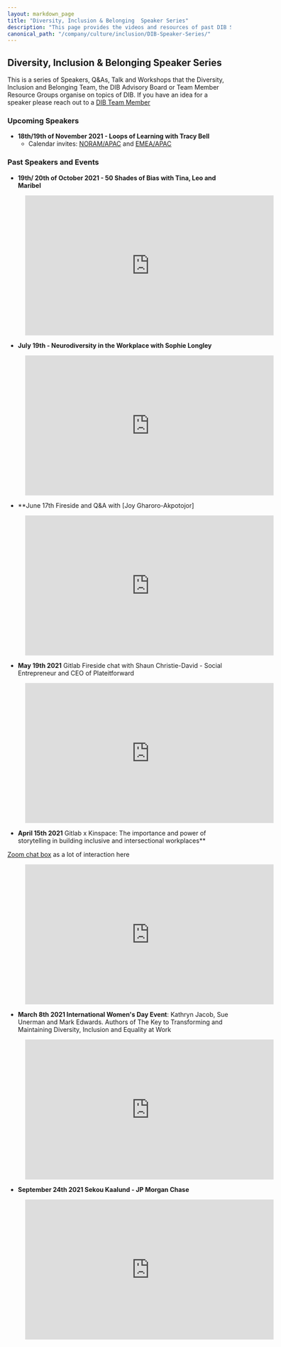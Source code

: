 ```yaml
---
layout: markdown_page
title: "Diversity, Inclusion & Belonging  Speaker Series"
description: "This page provides the videos and resources of past DIB Speaker Series events and an active list of upcoming DIB Speaker Series talks"
canonical_path: "/company/culture/inclusion/DIB-Speaker-Series/"
---
```


## Diversity, Inclusion & Belonging Speaker Series 

This is a series of Speakers, Q&As, Talk and Workshops that the Diversity, Inclusion and Belonging Team, the DIB Advisory Board or Team Member Resource Groups organise on topics of DIB. If you have an idea for a speaker please reach out to a [DIB Team Member](https://about.gitlab.com/company/culture/inclusion/#diversity-inclusion-and-belonging-team)

### Upcoming Speakers 

- **18th/19th of November 2021 - Loops of Learning with Tracy Bell** 
    - Calendar invites: [NORAM/APAC](https://calendar.google.com/event?action=TEMPLATE&tmeid=MjNzY2RjazgwOWhzZzVwdXNybnF1ZmNjbDggbG1jbmFsbHlAZ2l0bGFiLmNvbQ&tmsrc=lmcnally%40gitlab.com) and [EMEA/APAC](https://calendar.google.com/event?action=TEMPLATE&tmeid=NGU0MXM2aHFvYW1zNWlmazZoZmtnOXJpN28gbG1jbmFsbHlAZ2l0bGFiLmNvbQ&tmsrc=lmcnally%40gitlab.com)

### Past Speakers and Events 

- **19th/ 20th of October 2021 - 50 Shades of Bias with Tina, Leo and Maribel**

<figure class="video_container">
  <iframe width="560" height="315" src="https://www.youtube.com/embed/4WCZqNVz-ck" title="YouTube video player" frameborder="0" allow="accelerometer; autoplay; clipboard-write; encrypted-media; gyroscope; picture-in-picture" allowfullscreen></iframe>
</figure>

- **July 19th - Neurodiversity in the Workplace with Sophie Longley** 

<figure class="video_container">
  <iframe width="560" height="315" src="https://www.youtube.com/embed/KJwIDoxQeSc" title="YouTube video player" frameborder="0" allow="accelerometer; autoplay; clipboard-write; encrypted-media; gyroscope; picture-in-picture" allowfullscreen></iframe>
</figure>


- **June 17th Fireside and Q&A with [Joy Gharoro-Akpotojor]

<figure class="video_container">
  <iframe width="560" height="315" src="https://www.youtube.com/embed/r2o2im4Gvog" title="YouTube video player" frameborder="0" allow="accelerometer; autoplay; clipboard-write; encrypted-media; gyroscope; picture-in-picture" allowfullscreen></iframe>
</figure>

- **May 19th 2021** Gitlab Fireside chat with Shaun Christie-David - Social Entrepreneur and CEO of Plateitforward

<figure class="video_container">
  <iframe width="560" height="315" src="https://www.youtube.com/embed/4xhj__1cyG8" title="YouTube video player" frameborder="0" allow="accelerometer; autoplay; clipboard-write; encrypted-media; gyroscope; picture-in-picture" allowfullscreen></iframe>
</figure>

- **April 15th 2021** Gitlab x Kinspace: The importance and power of storytelling in building inclusive and intersectional workplaces**

[Zoom chat box](https://docs.google.com/document/d/1HPDZn1xx2ilTiyU3vdk0bAQQHYud9FTToeRNefPA_MQ/edit) as a lot of interaction here

<figure class="video_container">
  <iframe width="560" height="315" src="https://www.youtube.com/embed/hTeyU-z7z_c" title="YouTube video player" frameborder="0" allow="accelerometer; autoplay; clipboard-write; encrypted-media; gyroscope; picture-in-picture" allowfullscreen></iframe>
</figure>


- **March 8th 2021 International Women's Day Event**: Kathryn Jacob, Sue Unerman and Mark Edwards. Authors of The Key to Transforming and Maintaining Diversity, Inclusion and Equality at Work

<figure class="video_container">
  <iframe width="560" height="315" src="https://www.youtube.com/embed/YNwpQITr8VM" title="YouTube video player" frameborder="0" allow="accelerometer; autoplay; clipboard-write; encrypted-media; gyroscope; picture-in-picture" allowfullscreen></iframe>
</figure>

- **September 24th 2021 Sekou Kaalund - JP Morgan Chase**

<figure class="video_container">
  <iframe width="560" height="315" src="https://www.youtube.com/embed/4n8vRfvVyGE" title="YouTube video player" frameborder="0" allow="accelerometer; autoplay; clipboard-write; encrypted-media; gyroscope; picture-in-picture" allowfullscreen></iframe>
</figure>
